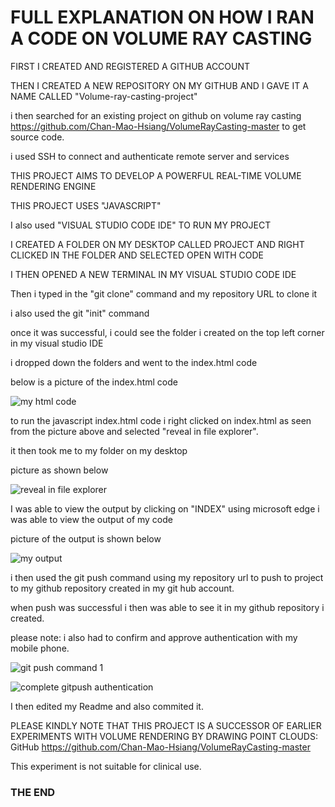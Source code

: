 # FULL EXPLANATION ON HOW I RAN A CODE ON VOLUME RAY CASTING

FIRST I CREATED AND REGISTERED A GITHUB ACCOUNT

THEN I CREATED A NEW REPOSITORY ON MY GITHUB AND I GAVE IT A NAME CALLED "Volume-ray-casting-project"

i then searched for an existing project on github on volume ray casting https://github.com/Chan-Mao-Hsiang/VolumeRayCasting-master
to get source code.



i used SSH to connect and authenticate remote server and services

THIS PROJECT AIMS TO DEVELOP A POWERFUL REAL-TIME VOLUME RENDERING ENGINE


THIS PROJECT USES "JAVASCRIPT" 

I also used "VISUAL STUDIO CODE IDE" TO RUN MY PROJECT

 I CREATED A FOLDER ON MY DESKTOP CALLED PROJECT AND RIGHT CLICKED IN THE FOLDER AND SELECTED OPEN WITH CODE
 
 I THEN OPENED A NEW TERMINAL IN MY VISUAL STUDIO CODE IDE
 
 Then i typed in the  "git clone" command  and my repository URL to clone it
 
 i also used the git "init" command
 
 once it was successful, i could see the folder i created on the top left corner in my visual studio IDE
 
 i dropped down the folders and went to the index.html code
 
 below is a picture of the index.html code
 
 
 
 ![my html code](https://github.com/nwalablessing/volumeray-casting-project/assets/106828675/a7d4826b-32ef-4656-964f-07d65dfc9a21)


to run the javascript index.html code i right clicked on index.html as seen from the picture above and selected "reveal in file explorer".

it then took me to my folder on my desktop

picture as shown below



![reveal in file explorer](https://github.com/nwalablessing/volumeray-casting-project/assets/106828675/b88410ff-6bb9-4f15-8078-949150ded791)

I was able to view the output by clicking on "INDEX" using microsoft edge i was able to view the output of my code

picture of the output is shown below

![my output](https://github.com/nwalablessing/volumeray-casting-project/assets/106828675/803e8589-595e-43cb-a7c5-9940b4a870e4)


i then used the git push command using my repository url to push to project to my github repository created in my git hub account.

when push was successful i then was able to see it in my github repository i created.

please note: i also had to confirm and approve authentication with my mobile phone.

![git push command 1](https://github.com/nwalablessing/volumeray-casting-project/assets/106828675/e7e02aa0-f059-4d43-b209-7595fc496479)



![complete gitpush authentication](https://github.com/nwalablessing/volumeray-casting-project/assets/106828675/634b181e-f3c8-4ca3-b6c3-6e6ff58ab083)

I then edited my Readme and also commited it.

PLEASE KINDLY NOTE THAT THIS PROJECT IS A SUCCESSOR OF EARLIER EXPERIMENTS WITH VOLUME RENDERING BY DRAWING POINT CLOUDS: GitHub https://github.com/Chan-Mao-Hsiang/VolumeRayCasting-master

This experiment is not suitable for clinical use.

### THE END
